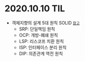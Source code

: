 # 2020.10.10 TIL

- 객체지향의 설계 5대 원칙 SOLID  [`참고`]
  - SRP: 단일책임 원칙
  - OCP: 개방-폐쇄 원칙
  - LSP: 리스코프 치환 원칙
  - ISP: 인터페이스 분리 원칙
  - DIP: 의존관계 역전 원칙
  
[`참고`]: https://blog.naver.com/zzang9ha/222111812708
